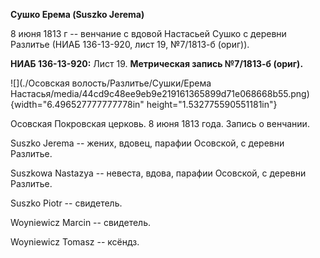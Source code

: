 **Сушко Ерема (Suszko Jerema)**

8 июня 1813 г -- венчание с вдовой Настасьей Сушко с деревни Разлитье
(НИАБ 136-13-920, лист 19, №7/1813-б (ориг)).

**НИАБ 136-13-920:** Лист 19. **Метрическая запись №7/1813-б (ориг).**

![](./Осовская волость/Разлитье/Сушки/Ерема Настасья/media/44cd9c48ee9eb9e219161365899d71e068668b55.png){width="6.496527777777778in"
height="1.532775590551181in"}

Осовская Покровская церковь. 8 июня 1813 года. Запись о венчании.

Suszko Jerema -- жених, вдовец, парафии Осовской, с деревни Разлитье.

Suszkowa Nastazya -- невеста, вдова, парафии Осовской, с деревни
Разлитье.

Suszko Piotr -- свидетель.

Woyniewicz Marcin -- свидетель.

Woyniewicz Tomasz -- ксёндз.
